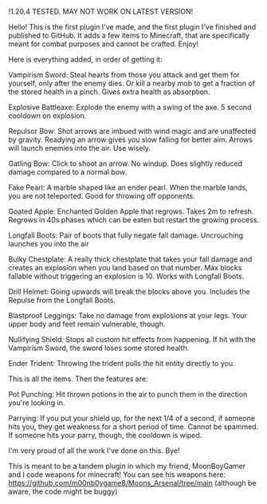 !1.20.4 TESTED. MAY NOT WORK ON LATEST VERSION!

Hello! This is the first plugin I've made, and the first plugin I've finished and published to GitHub. It adds a few items to Minecraft, that are specifically meant for combat purposes and cannot be crafted. Enjoy!

Here is everything added, in order of getting it:

Vampirism Sword: Steal hearts from those you attack and get them for yourself, only after the enemy dies. Or kill a nearby mob to get a fraction of the stored health in a pinch. Gives extra health as absorption.

Explosive Battleaxe: Explode the enemy with a swing of the axe. 5 second cooldown on explosion.

Repulsor Bow: Shot arrows are imbued with wind magic and are unaffected by gravity. Readying an arrow gives you slow falling for better aim. Arrows will launch enemies into the air. Use wisely.

Gatling Bow: Click to shoot an arrow. No windup. Does slightly reduced damage compared to a normal bow.

Fake Pearl: A marble shaped like an ender pearl. When the marble lands, you are not teleported. Good for throwing off opponents.

Goated Apple: Enchanted Golden Apple that regrows. Takes 2m to refresh. Regrows in 40s phases which can be eaten but restart the growing process.

Longfall Boots: Pair of boots that fully negate fall damage. Uncrouching launches you into the air

Bulky Chestplate: A really thick chestplate that takes your fall damage and creates an explosion when you land based on that number. Max blocks fallable without triggering an explosion is 10. Works with Longfall Boots.

Drill Helmet: Going upwards will break the blocks above you. Includes the Repulse from the Longfall Boots.

Blastproof Leggings: Take no damage from explosions at your legs. Your upper body and feet remain vulnerable, though.

Nullifying Shield: Stops all custom hit effects from happening. If hit with the Vampirism Sword, the sword loses some stored health.

Ender Trident: Throwing the trident pulls the hit entity directly to you.

This is all the items. Then the features are:

Pot Punching: Hit thrown potions in the air to punch them in the direction you're looking in.

Parrying: If you put your shield up, for the next 1/4 of a second, if someone hits you, they get weakness for a short period of time. Cannot be spammed. If someone hits your parry, though, the cooldown is wiped.

I'm very proud of all the work I've done on this. Bye!



This is meant to be a tandem plugin in which my friend, MoonBoyGamer and I code weapons for minecraft!
You can see his weapons here: https://github.com/m00nb0ygame8/Moons_Arsenal/tree/main
(although be aware, the code might be buggy)
